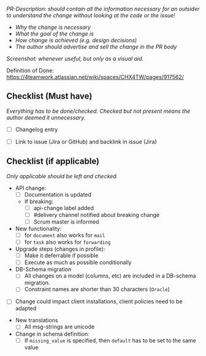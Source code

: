 _PR-Description: should contain all the information necessary for an outsider to understand the change without looking at the code or the issue!_

- _Why the change is necessary_
- _What the goal of the change is_
- _How change is achieved (e.g. design decisions)_
- _The author should advertise and sell the change in the PR body_

_Screenshot: whenever useful, but only as a visual aid._


Definition of Done: https://4teamwork.atlassian.net/wiki/spaces/CHX4TW/pages/917562/


## Checklist (Must have)

_Everything has to be done/checked. Checked but not present means the author deemed it unnecessary._

- [ ] Changelog entry
- [ ] Link to issue (Jira or GitHub) and backlink in issue (Jira)


## Checklist (if applicable)

_Only applicable should be left and checked._

- API change:
  - [ ] Documentation is updated
  - If breaking:
    - [ ] api-change label added
    - [ ] #delivery channel notified about breaking change
    - [ ] Scrum master is informed
- New functionality:
  - [ ] for `document` also works for `mail`
  - [ ] for `task` also works for `forwarding`
- Upgrade steps (changes in profile):
  - [ ] Make it deferrable if possible
  - [ ] Execute as much as possible conditionally
- DB-Schema migration
  - [ ] All changes on a model (columns, etc) are included in a DB-schema migration.
  - [ ] Constraint names are shorter than 30 characters (`Oracle`)
- [ ] Change could impact client installations, client policies need to be adapted
- New translations
  - [ ] All msg-strings are unicode
- Change in schema definition:
  - [ ] If `missing_value` is specified, then `default` has to be set to the same value
